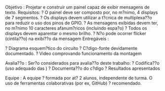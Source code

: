 Objetivo :
Projetar e construir um painel capaz de exibir mensagens de texto.
Requisitos:
? O painel deve ser composto por, no m?nimo, 4 displays de 7 segmentos.
? Os displays devem utilizar a t?cnica de multiplexa??o para reduzir o uso dos pinos de
GPIO.
? As mensagens exibidas devem ter, no m?nimo 10 caracteres afanum?ricos (incluindo
espa?o)
? Todos os displays devem aparentar o mesmo brilho.
? N?o pode ocorrer flicker (cintila??o) na exibi??o da mensagem
Entregáveis :

? Diagrama esquem?tico do circuito
? C?digo-fonte devidamente documentado.
? Video comprovando funcionamento da montagem

Avalia??o :
Ser?o considerados para avalia??o deste trabalho:
? Codifica??o (uso adequado das )
? Documenta??o do c?digo
? Resultados apresentados

Equipe :
A equipe ? formada por at? 2 alunos, independente de turma. O uso de ferramentas
colaborativas (por ex, GitHub) ? recomendado.
